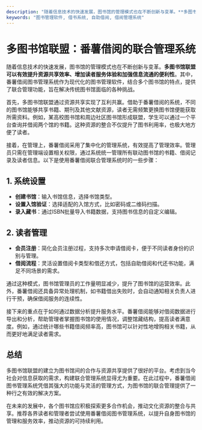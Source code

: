 ```yaml
---
description: "随着信息技术的快速发展，图书馆的管理模式也在不断创新与变革。**多图书馆联盟可以有效提升资源共享效率、增加读者服务体验和加强信息流通的便利性**。其中，番薯借阅图书管理系统作为现代化的图书管理软件，结合多个图书馆的特点，提供了联合管理功能，旨在解决传统图书馆面临的各种挑战。"
keywords: "图书管理软件, 借书系统, 自助借阅, 借阅管理系统"
---
```

# 多图书馆联盟：番薯借阅的联合管理系统

随着信息技术的快速发展，图书馆的管理模式也在不断创新与变革。**多图书馆联盟可以有效提升资源共享效率、增加读者服务体验和加强信息流通的便利性**。其中，番薯借阅图书管理系统作为现代化的图书管理软件，结合多个图书馆的特点，提供了联合管理功能，旨在解决传统图书馆面临的各种挑战。

首先，多图书馆联盟通过资源共享实现了互利共赢。借助于番薯借阅的系统，不同的图书馆能够共享书籍、期刊及其他文献资源，读者无需频繁更换图书馆便能获取所需资料。例如，某高校图书馆和周边社区图书馆形成联盟，学生可以通过一个平台查询并借阅两个馆的书籍。这种资源的整合不仅提升了图书利用率，也极大地方便了读者。

接着，在管理上，番薯借阅采用了集中化的管理系统，有效提高了管理效率。管理员只需在管理端设置相关权限，通过系统统一管理所有联动图书馆的书籍、借阅记录及读者信息。以下是使用番薯借阅联合管理系统时的一些步骤：

## 1. 系统设置
- **创建书馆**：输入书馆信息，选择书馆类型。
- **设置入馆验证**：选择适配的入馆方式，比如密码或二维码扫描。
- **录入藏书**：通过ISBN批量导入书籍数据，支持图书信息的自定义编辑。

## 2. 读者管理
- **会员注册**：简化会员注册过程，支持多次申请借阅卡，便于不同读者身份的识别与管理。
- **借阅流程**：灵活设置借阅卡类型和借还方式，包括自助借阅和代还书功能，满足不同场景的需求。

通过这种模式，图书馆管理员的工作量明显减少，提升了图书馆的运营效率。此外，番薯借阅还具备异常处理机制，如书籍借出失败时，会自动通知相关负责人进行干预，确保借阅服务的连续性。

接下来的重点在于如何通过数据分析提升服务水平。番薯借阅能够对借阅数据进行导出和分析，帮助管理者掌握图书馆的使用情况，调整馆藏结构，提高读者满意度。例如，通过统计哪些书籍借阅频率高，图书馆可以针对性地增购相关书籍，从而更好地满足读者需求。

## 总结
多图书馆联盟的建立为图书馆间的合作与资源共享提供了很好的平台。考虑到当今社会对信息获取的需求，构建联合管理系统显得尤为重要。在此过程中，番薯借阅图书管理系统凭借其强大的功能与灵活的管理方式，为图书馆的联合管理提供了一种行之有效的解决方案。

在未来的发展中，各个图书馆应积极探索更多合作机会，推动文化资源的整合与共享。推荐各界读者和管理者尝试使用番薯借阅图书管理系统，以提升自身图书馆的管理和服务效率，推动资源的可持续利用。
